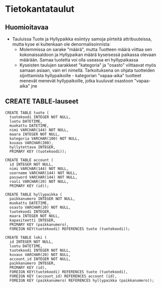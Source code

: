 # Tietokantataulut

## Huomioitavaa

- Tauluissa Tuote ja Hyllypaikka esiintyy samoja piirteitä attribuuteissa, mutta kyse ei kuitenkaan ole denormalisoinnista:
  - Molemmissa on sarake "määrä", mutta Tuotteen määrä viittaa sen kokonaissaldoon ja Hyllypaikan määrä kyseisessä paikassa olevaan määrään. Samaa tuotetta voi olla useassa eri hyllypaikassa
  - Kyseisten taulujen sarakkeet "kategoria" ja "osasto" viittaavat myös samaan asiaan, vain eri nimellä. Tarkoituksena on ohjata tuotteiden sijoittamista hyllypaikoille - kategorian "vapaa-aika" tuotteet menevät menevät hyllypaikoille, jotka kuuluvat osastoon "vapaa-aika" jne

## CREATE TABLE-lauseet

    CREATE TABLE tuote (
      tuotekoodi INTEGER NOT NULL,
      luotu DATETIME,
      muokattu DATETIME,
      nimi VARCHAR(144) NOT NULL,
      maara INTEGER NOT NULL,
      kategoria VARCHAR(100) NOT NULL,
      kuvaus VARCHAR(200), 
      hyllytettava INTEGER,
      PRIMARY KEY (tuotekoodi));
  
    CREATE TABLE account (
      id INTEGER NOT NULL,
      nimi VARCHAR(144) NOT NULL,
      username VARCHAR(144) NOT NULL,
      password VARCHAR(144) NOT NULL,
      rooli VARCHAR(20) NOT NULL,
      PRIMARY KEY (id));
    
    CREATE TABLE hyllypaikka (
      paikkanumero INTEGER NOT NULL,
      muokattu DATETIME,
      osasto VARCHAR(20) NOT NULL,
      tuotekoodi INTEGER,
      maara INTEGER NOT NULL,
      kapasiteetti INTEGER,
      PRIMARY KEY (paikkanumero),
      FOREIGN KEY(tuotekoodi) REFERENCES tuote (tuotekoodi));
      
    CREATE TABLE loki (
      id INTEGER NOT NULL,
      luotu DATETIME,
      tuotekoodi INTEGER NOT NULL,
      kuvaus VARCHAR(20) NOT NULL,
      account_id INTEGER NOT NULL,
      paikkanumero INTEGER,
      PRIMARY KEY (id),
      FOREIGN KEY(tuotekoodi) REFERENCES tuote (tuotekoodi),
      FOREIGN KEY (account_id) REFERENCES account (id),
      FOREIGN KEY (paikkanumero) REFERENCES hyllypaikka (paikkanumero));
